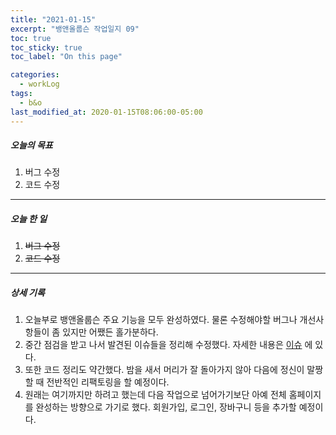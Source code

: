 ```yaml
---
title: "2021-01-15"
excerpt: "뱅앤올룹슨 작업일지 09"
toc: true
toc_sticky: true
toc_label: "On this page"

categories:
  - workLog
tags:
  - b&o
last_modified_at: 2020-01-15T08:06:00-05:00
---
```


##### 오늘의 목표

1. 버그 수정
2. 코드 수정

---

##### 오늘 한 일

1. ~~버그 수정~~ <br>
2. ~~코드 수정~~

---

##### 상세 기록

1. 오늘부로 뱅앤올룹슨 주요 기능을 모두 완성하였다. 물론 수정해야할 버그나 개선사항들이 좀 있지만 어쨌든 홀가분하다.
2. 중간 점검을 받고 나서 발견된 이슈들을 정리해 수정했다. 자세한 내용은 [이슈](https://github.com/yooneunheo/portfolio_b-o/issues) 에 있다.
3. 또한 코드 정리도 약간했다. 밤을 새서 머리가 잘 돌아가지 않아 다음에 정신이 말짱할 때 전반적인 리팩토링을 할 예정이다.
4. 원래는 여기까지만 하려고 했는데 다음 작업으로 넘어가기보단 아예 전체 홈페이지를 완성하는 방향으로 가기로 했다. 회원가입, 로그인, 장바구니 등을 추가할 예정이다.

<br />
